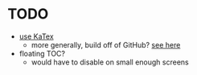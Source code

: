 # TODO
- [use KaTex](https://stackoverflow.com/a/50892278/2352867)
    + more generally, build off of GitHub? [see here](https://stackoverflow.com/a/56704479/2352867)
- floating TOC?
    + would have to disable on small enough screens